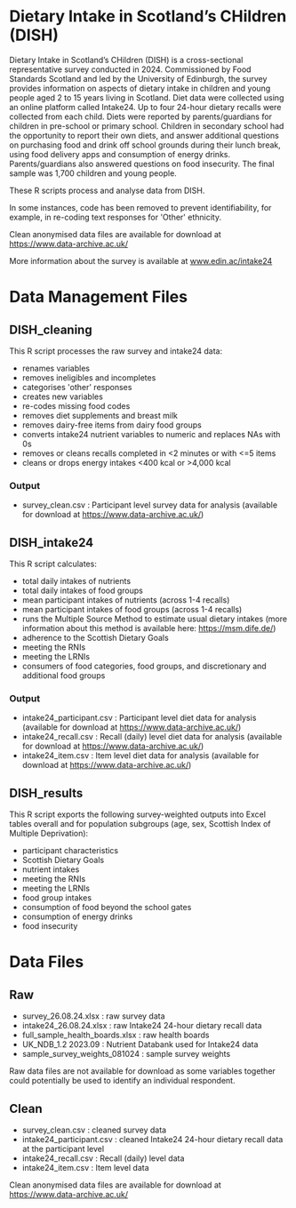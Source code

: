 # Dietary Intake in Scotland’s CHildren (DISH)

Dietary Intake in Scotland’s CHildren (DISH) is a cross-sectional representative survey conducted in 2024. Commissioned by Food Standards Scotland and led by the University of Edinburgh, the survey provides information on aspects of dietary intake in children and young people aged 2 to 15 years living in Scotland. Diet data were collected using an online platform called Intake24. Up to four 24-hour dietary recalls were collected from each child. Diets were reported by parents/guardians for children in pre-school or primary school. Children in secondary school had the opportunity to report their own diets, and answer additional questions on purchasing food and drink off school grounds during their lunch break, using food delivery apps and consumption of energy drinks. Parents/guardians also answered questions on food insecurity. The final sample was 1,700 children and young people.

These R scripts process and analyse data from DISH. 

In some instances, code has been removed to prevent identifiability, for example, in re-coding text responses for 'Other' ethnicity. 

Clean anonymised data files are available for download at https://www.data-archive.ac.uk/

More information about the survey is available at www.edin.ac/intake24

# Data Management Files
## DISH_cleaning

This R script processes the raw survey and intake24 data: 
- renames variables 
- removes ineligibles and incompletes
- categorises 'other' responses
- creates new variables
- re-codes missing food codes
- removes diet supplements and breast milk
- removes dairy-free items from dairy food groups
- converts intake24 nutrient variables to numeric and replaces NAs with 0s
- removes or cleans recalls completed in <2 minutes or with <=5 items
- cleans or drops energy intakes <400 kcal or >4,000 kcal

### Output
- survey_clean.csv : Participant level survey data for analysis (available for download at https://www.data-archive.ac.uk/)
  
## DISH_intake24

This R script calculates:
- total daily intakes of nutrients
- total daily intakes of food groups
- mean participant intakes of nutrients (across 1-4 recalls)
- mean participant intakes of food groups (across 1-4 recalls)
- runs the Multiple Source Method to estimate usual dietary intakes (more information about this method is available here: https://msm.dife.de/)
- adherence to the Scottish Dietary Goals
- meeting the RNIs
- meeting the LRNIs
- consumers of food categories, food groups, and discretionary and additional food groups

### Output
- intake24_participant.csv : Participant level diet data for analysis (available for download at https://www.data-archive.ac.uk/)
- intake24_recall.csv : Recall (daily) level diet data for analysis (available for download at https://www.data-archive.ac.uk/)
- intake24_item.csv : Item level diet data for analysis (available for download at https://www.data-archive.ac.uk/)

## DISH_results

This R script exports the following survey-weighted outputs into Excel tables overall and for population subgroups (age, sex, Scottish Index of Multiple Deprivation):
- participant characteristics
- Scottish Dietary Goals
- nutrient intakes
- meeting the RNIs
- meeting the LRNIs
- food group intakes
- consumption of food beyond the school gates
- consumption of energy drinks
- food insecurity


# Data Files
## Raw

- survey_26.08.24.xlsx : raw survey data
- intake24_26.08.24.xlsx : raw Intake24 24-hour dietary recall data
- full_sample_health_boards.xlsx : raw health boards
- UK_NDB_1.2 2023.09 : Nutrient Databank used for Intake24 data
- sample_survey_weights_081024 : sample survey weights

Raw data files are not available for download as some variables together could potentially be used to identify an individual respondent. 

## Clean

- survey_clean.csv : cleaned survey data
- intake24_participant.csv : cleaned Intake24 24-hour dietary recall data at the participant level
- intake24_recall.csv : Recall (daily) level data
- intake24_item.csv : Item level data

Clean anonymised data files are available for download at https://www.data-archive.ac.uk/

